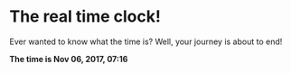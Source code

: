 # The real time clock!

Ever wanted to know what the time is? Well, your journey is about to end!

**The time is Nov 06, 2017, 07:16**